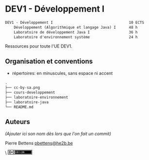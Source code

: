 # DEV1 - Développement I

```
DEV1 - Développement I                                   10 ECTS
    Développement (Algorithmique et langage Java) I      48 h
    Laboratoire de développement Java I                  36 h
    Laboratoire d'environnement système                  24 h
```

Ressources pour toute l'UE DEV1. 

## Organisation et conventions

- répertoires: en minuscules, sans espace ni accent


```
.
├── cc-by-sa.png
├── cours-developpement
├── laboratoire-environnement
├── laboratoire-java
└── README.md
```





## Auteurs

*(Ajouter ici son nom dès lors que l'on fait un commit)*

Pierre Bettens <pbettens@he2b.be>



\ ![](cc-by-sa.png)
